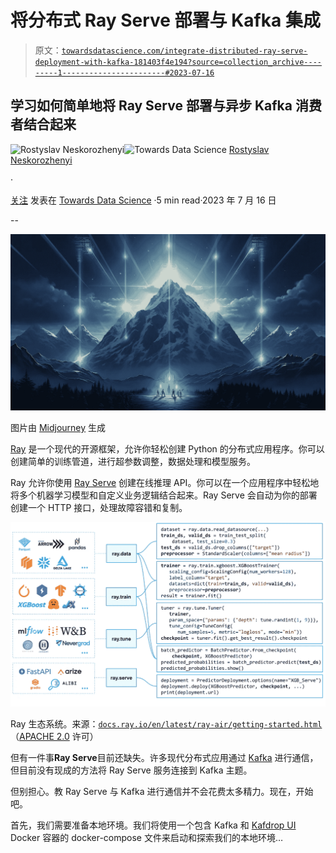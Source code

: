 # 将分布式 Ray Serve 部署与 Kafka 集成

> 原文：[`towardsdatascience.com/integrate-distributed-ray-serve-deployment-with-kafka-181403f4e194?source=collection_archive---------1-----------------------#2023-07-16`](https://towardsdatascience.com/integrate-distributed-ray-serve-deployment-with-kafka-181403f4e194?source=collection_archive---------1-----------------------#2023-07-16)

## 学习如何简单地将 Ray Serve 部署与异步 Kafka 消费者结合起来

[](https://medium.com/@slanjr?source=post_page-----181403f4e194--------------------------------)![Rostyslav Neskorozhenyi](https://medium.com/@slanjr?source=post_page-----181403f4e194--------------------------------)[](https://towardsdatascience.com/?source=post_page-----181403f4e194--------------------------------)![Towards Data Science](https://towardsdatascience.com/?source=post_page-----181403f4e194--------------------------------) [Rostyslav Neskorozhenyi](https://medium.com/@slanjr?source=post_page-----181403f4e194--------------------------------)

·

[关注](https://medium.com/m/signin?actionUrl=https%3A%2F%2Fmedium.com%2F_%2Fsubscribe%2Fuser%2F8c7f264e81e5&operation=register&redirect=https%3A%2F%2Ftowardsdatascience.com%2Fintegrate-distributed-ray-serve-deployment-with-kafka-181403f4e194&user=Rostyslav+Neskorozhenyi&userId=8c7f264e81e5&source=post_page-8c7f264e81e5----181403f4e194---------------------post_header-----------) 发表在 [Towards Data Science](https://towardsdatascience.com/?source=post_page-----181403f4e194--------------------------------) ·5 min read·2023 年 7 月 16 日[](https://medium.com/m/signin?actionUrl=https%3A%2F%2Fmedium.com%2F_%2Fvote%2Ftowards-data-science%2F181403f4e194&operation=register&redirect=https%3A%2F%2Ftowardsdatascience.com%2Fintegrate-distributed-ray-serve-deployment-with-kafka-181403f4e194&user=Rostyslav+Neskorozhenyi&userId=8c7f264e81e5&source=-----181403f4e194---------------------clap_footer-----------)

--

[](https://medium.com/m/signin?actionUrl=https%3A%2F%2Fmedium.com%2F_%2Fbookmark%2Fp%2F181403f4e194&operation=register&redirect=https%3A%2F%2Ftowardsdatascience.com%2Fintegrate-distributed-ray-serve-deployment-with-kafka-181403f4e194&source=-----181403f4e194---------------------bookmark_footer-----------)![](img/86f8c4b46bf6189e1dc7d0edbd8945ac.png)

图片由 [Midjourney](https://www.midjourney.com/) 生成

[Ray](https://github.com/ray-project/ray) 是一个现代的开源框架，允许你轻松创建 Python 的分布式应用程序。你可以创建简单的训练管道，进行超参数调整，数据处理和模型服务。

Ray 允许你使用 [Ray Serve](https://docs.ray.io/en/latest/serve/index.html) 创建在线推理 API。你可以在一个应用程序中轻松地将多个机器学习模型和自定义业务逻辑结合起来。Ray Serve 会自动为你的部署创建一个 HTTP 接口，处理故障容错和复制。

![](img/93c068fcae1fe686691387d9f713af16.png)

Ray 生态系统。来源：[`docs.ray.io/en/latest/ray-air/getting-started.html`](https://docs.ray.io/en/latest/ray-air/getting-started.html) （[APACHE 2.0](https://github.com/ray-project/ray/blob/releases/2.6.1/LICENSE) 许可）

但有一件事**Ray Serve**目前还缺失。许多现代分布式应用通过 [Kafka](https://kafka.apache.org/) 进行通信，但目前没有现成的方法将 Ray Serve 服务连接到 Kafka 主题。

但别担心。教 Ray Serve 与 Kafka 进行通信并不会花费太多精力。现在，开始吧。

首先，我们需要准备本地环境。我们将使用一个包含 Kafka 和 [Kafdrop UI](https://github.com/obsidiandynamics/kafdrop) Docker 容器的 docker-compose 文件来启动和探索我们的本地环境…
